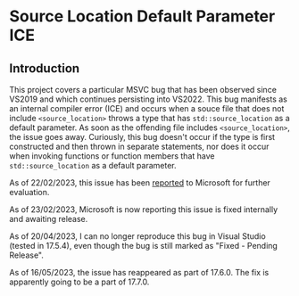 # Source Location Default Parameter ICE

## Introduction

This project covers a particular MSVC bug that has been observed since VS2019 and which continues persisting into VS2022. This bug manifests as an internal compiler error (ICE) and occurs when a souce file that does not include `<source_location>` throws a type that has `std::source_location` as a default parameter. As soon as the offending file includes `<source_location>`, the issue goes away. Curiously, this bug doesn't occur if the type is first constructed and then thrown in separate statements, nor does it occur when invoking functions or function members that have `std::source_location` as a default parameter.

As of 22/02/2023, this issue has been [reported](https://developercommunity.visualstudio.com/t/std::source_location-can-cause-ICEs-when/10287637) to Microsoft for further evaluation.

As of 23/02/2023, Microsoft is now reporting this issue is fixed internally and awaiting release.

As of 20/04/2023, I can no longer reproduce this bug in Visual Studio (tested in 17.5.4), even though the bug is still marked as "Fixed - Pending Release".

As of 16/05/2023, the issue has reappeared as part of 17.6.0. The fix is apparently going to be a part of 17.7.0.

